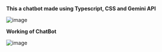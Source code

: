 **This a chatbot made using Typescript, CSS and Gemini API**

![image](https://github.com/user-attachments/assets/16d6196b-6f15-4e70-8796-2be1f2bec8cf)

**Working of ChatBot**

![image](https://github.com/user-attachments/assets/0912720f-76e2-45cc-bd07-1f7f0566f96b)

